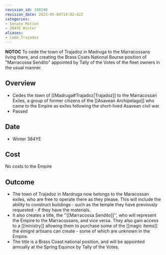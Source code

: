 ```yaml
---
revision_id: 100240
revision_date: 2023-05-04T14:02:42Z
categories:
- Senate Motion
- 384YE Winter
aliases:
- Cede_Trajadoz
---
```



__NOTOC__
To cede the town of Trajadoz in Madruga to the Marracossans living there, and creating the Brass Coats National Bourse position of "Marracossa Sendito" appointed by Tally of the Votes of the fleet owners in the usual manner.
## Overview
* Cedes the town of [[Madruga#Trajadoz|Trajadoz]] to the Marracossan Exiles, a group of former citizens of the [[Asavean Archipelago]] who came to the Empire as exiles following the short-lived Asavean civil war.
* Passed
## Date
* Winter 384YE
## Cost
No costs to the Empire
## Outcome
* The town of Trajadoz in Mardruga now belongs to the Maracossan exiles, who are free to operate there as they please. This will include the ability to construct buildings - such as the temple they have previously requested - if they have the materials. 
* It also creates a title, the ''[[Marracossa Sendito]]'', who will represent the Empire to the Marracossans, and vice versa. They also gain access to a [[ministry]] allowing them to purchase some of the [[magic items]] the émigré artisans can create - some of which are unknown in the Empire.
* The title is a Brass Coast national position, and will be appointed annually at the Spring Equinox by Tally of the Votes.